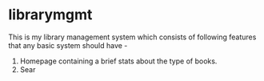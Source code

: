 # librarymgmt
 This is my library management system which consists of following features that any basic system should have -
 1. Homepage containing a brief stats about the type of books.
 2. Sear
